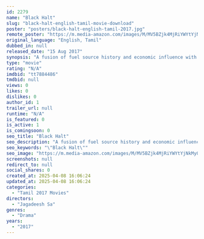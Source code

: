 ```yaml
---
id: 2279
name: "Black Halt"
slug: "black-halt-english-tamil-movie-download"
poster: "posters/black-halt-english-tamil-2017.jpg"
remote_poster: "https://m.media-amazon.com/images/M/MV5BZjk4MjRiYWYtYjNkMy00ZTFkLTk3NjctNjkxMmEyYmNmNTZjXkEyXkFqcGdeQXVyODI4MDEyODU@._V1_SX300.jpg"
original_language: "English, Tamil"
dubbed_in: null
released_date: "15 Aug 2017"
synopsis: "A fusion of fuel source history and economic influence with new science and spiritual approaches to powering our planet."
type: "movie"
rating: "N/A"
imdbid: "tt7884486"
tmdbid: null
views: 0
likes: 0
dislikes: 0
author_id: 1
trailer_url: null
runtime: "N/A"
is_featured: 0
is_active: 1
is_comingsoon: 0
seo_title: "Black Halt"
seo_description: "A fusion of fuel source history and economic influence with new science and spiritual approaches to powering our planet."
seo_keywords: "\"Black Halt\""
seo_image: "https://m.media-amazon.com/images/M/MV5BZjk4MjRiYWYtYjNkMy00ZTFkLTk3NjctNjkxMmEyYmNmNTZjXkEyXkFqcGdeQXVyODI4MDEyODU@._V1_SX300.jpg"
screenshots: null
redirect_to: null
social_shares: 0
created_at: 2025-04-08 16:06:24
updated_at: 2025-04-08 16:06:24
categories:
  - "Tamil 2017 Movies"
directors:
  - "Jagadeesh Sa"
genres:
  - "Drama"
years:
  - "2017"
---
```

